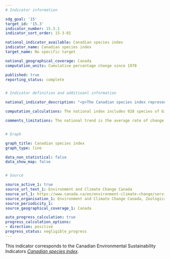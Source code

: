 ```yaml
---
# Indicator information

sdg_goal: '15'
target_id: '15.3'
indicator_number: 15.3.1
indicator_sort_order: 15-3-01

national_indicator_available: Canadian species index
indicator_name: Canadian species index
target_name: No specific target

national_geographical_coverage: Canada
computation_units: Cumulative percentage change since 1970

published: true
reporting_status: complete


# Indicator definition and additioanl information

national_indicator_description: "<p>The Canadian species index represents the average percent change in the abundances of Canadian vertebrate species' populations since 1970. The index is an \"average of trends\", rather than a measure of change in the total number of animals: each species, whether it is common or rare, has the same effect on the index. <br><br>Animal wildlife populations depend on healthy habitats and can be negatively impacted by threats, such as pollution, habitat degradation or overhunting. Trends in animal populations can provide an indication of the health of biodiversity and ecosystems in Canada. <em>Environment and Climate Change Canada (ECCC)</em></p>"

computation_calculations: The national index includes 928 species of birds, fish, mammals, amphibians and reptiles. The number of species represents 52% of the 1 798 native vertebrate species that regularly occur in Canada. Birds are the best represented species group, with about 89% of all bird species regularly occurring in Canada represented. 35% of native fish species as well as 55% of native mammal species are represented. Amphibians and reptiles are the least represented species group, as the data for the species regularly occurring in Canada have poor geographical coverage across the reporting period.  <em>(ECCC)</em>

comments_limitations: The national trend is the average rate of change across all monitored vertebrate species. The indices may reflect changes in data availability. Data are not available for all species and do not always cover the geographic range of each species or the whole time period reported. While large scale trends broadly reflect environmental change, smaller scale subindices can be subject to change if species with a different trajectory are added. The index should be interpreted with these limitations in mind. <em>(ECCC)</em>


# Graph

graph_title: Canadian species index
graph_type: line

data_non_statistical: false
data_show_map: false


# Source

source_active_1: true
source_url_text_1: Environment and Climate Change Canada
source_url_1: https://www.canada.ca/en/environment-climate-change/services/environmental-indicators/canadian-species-index.html
source_organisation_1: Environment and Climate Change Canada, Zoological Society of London
source_periodicity_1:
source_geographical_coverage_1: Canada

auto_progress_calculation: true
progress_calculation_options:
- direction: positive
progress_status: negligible_progress
---
```

This indicator corresponds to the Canadian Environmental Sustainability Indicators <a href="https://www.canada.ca/en/environment-climate-change/services/environmental-indicators/canadian-species-index.html"> <em>Canadian species index</em></a>.
